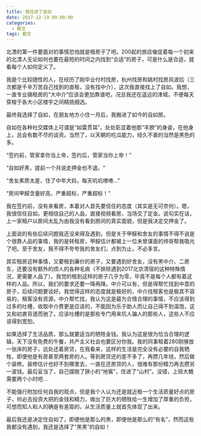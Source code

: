 ```yaml
---
title: 我住进了自如
date: 2017-12-19 00:00:00
categories:
  - 散文
tags: 散文
---
```


北漂的第一件要面对的事情恐怕就是租房子了吧。200起的旅店催促着每一个初来的北漂人无论如何也要在最短的时间之内找到“合适”的房子，可是什么是合适，就看每个人如何定义了。

我是个比较随性的人，在经历了刚毕业付村找房，杭州找房和姚村找房风波后（三次都是千辛万苦自己找到的直租，没有找中介），这次我直接找上了自如。我想，一直专业搞租房的“大中介”应该会更加靠谱吧，况且我还在遥远的津城，不便每天穿梭于各大小区楼宇之间精挑细选。

最终我选择了自如，在朋友地方小住一月后，我搬进了如今的自如房。

<!-- more -->

自如在各种社交媒体上可谓是“如雷贯耳”，处处彰显着他那“丰腴”的身姿，在他身上，总会有数不尽的谈资。当然了，以天朝的吃瓜能力，经久不衰的当然是黑色的多。

“签约前，管家拿你当上帝，签约后，管家当你上帝！”

“自如好黑，提前一个月说走押金也不退。“

“舍友素质太差，住了中年大妈，每天叽叽喳喳…”

“房间甲醛含量好高，严重超标，严重超标！”

我在签约前，没有来看房，本着对人首先要信任的态度（其实是无可奈何）。嗯，我很信任自如，更相信自己的人品，直接视频看房，当场交了定金。说句实在话，上一家租户以房间太乱为由我没有看到房间的真实面貌，但是我决定交押金了。

上面说的有些后续问题我还没来得及遇到，但是关于甲醛和舍友的事情不得不说是个很靠人品的事情，我的是转租房，甲醛估计都被上一位未曾谋面的帅哥帮我吸光了吧。至于舍友，我不得不夸夸我的舍友们，点到为止，不必多言。

其实租房这种事情，又要租到廉价的房子，又要遇到好舍友，没有黑中介、二房东，还要没有额外的烦人的各种毛病（不排除遇到2017北京清宿的这种特殊情况，更需要人品了）。我觉的租到这样的房子几乎为零，毕竟不是每个人都有着这样的人品。所以，我们的要求还要一降再降。中介可以有，但是得帮忙找到中意的房子，后续问题要谈好。我觉得这样的态度就是极好的，中介找租客也是极其不容易的，租客没有资源，中介帮忙找，我认为这是最为合情合理的事情，不应该得到过多的吐槽，收取中介费更是应该的，不能因为乐于助人而让自己得不到温饱，这又和初衷背道而驰了。应该吐槽的是那些专门用来坑人骗人的那些人，这些人不应该得到宽恕。

如果选择了生活品质，那么就要适当的牺牲金钱。我认为这是很为恰当合理的逻辑，天下没有免费的午餐，共产主义社会也要区分你我。我的同事租着280刚够放一张床的房子，远处还着房贷，在我看来，这样的生活是完全没有必要的自我牺牲，即便他是有房甚至两套房的人。等到房贷还的差不多了，再攒几年钱，然后做个装修。装修估计也好不到哪里去，一直在还房贷的人，很难有那份精力再去攒另一波钱。最后妥当了，自己摆脱了狭小的“地窖”，住进了“山村”。没错，上班大概需要两个小时吧…

不能强行附加任何自我的观点，但是我个人认为还是就近租一个生活质量好点的房子，何必去投资大把的金钱和精力，做出了巨大的牺牲给一生增加了厚重的负担，可想而知人和人的确是有差距的，从生活质量上就首先体现了出来。

最后我还是决定住自如了，即便他是那么的黑，即便他是那么的“有名”，然而这些我都没有遇到，我还是选择了“黑黑”的自如！
